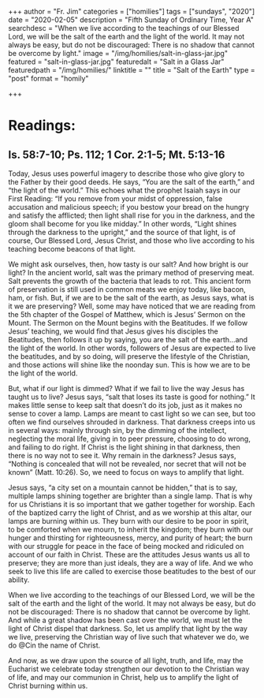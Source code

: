 +++
author = "Fr. Jim"
categories = ["homilies"]
tags = ["sundays", "2020"]
date = "2020-02-05"
description = "Fifth Sunday of Ordinary Time, Year A"
searchdesc = "When we live according to the teachings of our Blessed Lord, we will be the salt of the earth and the light of the world. It may not always be easy, but do not be discouraged: There is no shadow that cannot be overcome by light."
image = "/img/homilies/salt-in-glass-jar.jpg"
featured = "salt-in-glass-jar.jpg"
featuredalt = "Salt in a Glass Jar"
featuredpath = "/img/homilies/"
linktitle = ""
title = "Salt of the Earth"
type = "post"
format = "homily"

+++

# Readings:
## Is. 58:7-10; Ps. 112; 1 Cor. 2:1-5; Mt. 5:13-16

Today, Jesus uses powerful imagery to describe those who give glory to the Father by their good deeds. He says, “You are the salt of the earth,” and “the light of the world.” This echoes what the prophet Isaiah says in our First Reading: “If you remove from your midst of oppression, false accusation and malicious speech; if you bestow your bread on the hungry and satisfy the afflicted; then light shall rise for you in the darkness, and the gloom shall become for you like midday.” In other words, “Light shines through the darkness to the upright,” and the source of that light, is of course, Our Blessed Lord, Jesus Christ, and those who live according to his teaching become beacons of that light.

We might ask ourselves, then, how tasty is our salt? And how bright is our light? In the ancient world, salt was the primary method of preserving meat. Salt prevents the growth of the bacteria that leads to rot. This ancient form of preservation is still used in common meats we enjoy today, like bacon, ham, or fish. But, if we are to be the salt of the earth, as Jesus says, what is it we are preserving? Well, some may have noticed that we are reading from the 5th chapter of the Gospel of Matthew, which is Jesus’ Sermon on the Mount. The Sermon on the Mount begins with the Beatitudes. If we follow Jesus’ teaching, we would find that Jesus gives his disciples the Beatitudes, then follows it up by saying, you are the salt of the earth…and the light of the world. In other words, followers of Jesus are expected to live the beatitudes, and by so doing, will preserve the lifestyle of the Christian, and those actions will shine like the noonday sun. This is how we are to be the light of the world.

But, what if our light is dimmed? What if we fail to live the way Jesus has taught us to live? Jesus says, “salt that loses its taste is good for nothing.” It makes little sense to keep salt that doesn’t do its job, just as it makes no sense to cover a lamp. Lamps are meant to cast light so we can see, but too often we find ourselves shrouded in darkness. That darkness creeps into us in several ways: mainly through sin, by the dimming of the intellect, neglecting the moral life, giving in to peer pressure, choosing to do wrong, and failing to do right. If Christ is the light shining in that darkness, then there is no way not to see it. Why remain in the darkness? Jesus says, “Nothing is concealed that will not be revealed, nor secret that will not be known” (Matt. 10:26). So, we need to focus on ways to amplify that light.

Jesus says, “a city set on a mountain cannot be hidden,” that is to say, multiple lamps shining together are brighter than a single lamp. That is why for us Christians it is so important that we gather together for worship. Each of the baptized carry the light of Christ, and as we worship at this altar, our lamps are burning within us. They burn with our desire to be poor in spirit, to be comforted when we mourn, to inherit the kingdom; they burn with our hunger and thirsting for righteousness, mercy, and purity of heart; the burn with our struggle for peace in the face of being mocked and ridiculed on account of our faith in Christ. These are the attitudes Jesus wants us all to preserve; they are more than just ideals, they are a way of life. And we who seek to live this life are called to exercise those beatitudes to the best of our ability.

When we live according to the teachings of our Blessed Lord, we will be the salt of the earth and the light of the world. It may not always be easy, but do not be discouraged: There is no shadow that cannot be overcome by light. And while a great shadow has been cast over the world, we must let the light of Christ dispel that darkness. So, let us amplify that light by the way we live, preserving the Christian way of live such that whatever we do, we do @Cin the name of Christ.

And now, as we draw upon the source of all light, truth, and life, may the Eucharist we celebrate today strengthen our devotion to the Christian way of life, and may our communion in Christ, help us to amplify the light of Christ burning within us.